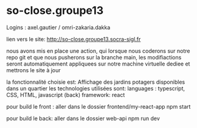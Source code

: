 # so-close.groupe13

Logins : axel.gautier / omri-zakaria.dakka

lien vers le site: http://so-close.groupe13.socra-sigl.fr

nous avons mis en place une action, qui lorsque nous coderons sur notre repo git et que nous pusherons sur la branche main, les modifiactions seront automatiquement appliquees sur notre machine virtuelle dediee et mettrons le site à jour

la fonctionnalité choisie est: Affichage des jardins potagers disponibles dans un quartier
les technologies utilisées sont:
languages : typescript, CSS, HTML, javascript (back)
framework: react

pour build le front :
aller dans le dossier frontend/my-react-app
npm start

pour build le back:
aller dans le dossier web-api
npm run dev